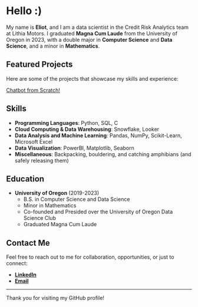 # Hello :)

My name is **Eliot**, and I am a data scientist in the Credit Risk Analytics team at Lithia Motors. I graduated **Magna Cum Laude** from the University of Oregon in 2023, with a double major in **Computer Science** and **Data Science**, and a minor in **Mathematics**.

## Featured Projects

Here are some of the projects that showcase my skills and experience:

[Chatbot from Scratch!](https://github.com/eliotjmartin/syllabus_chatbot/blob/main/chatbot.ipynb)

## Skills

- **Programming Languages**: Python, SQL, C
- **Cloud Computing & Data Warehousing**: Snowflake, Looker
- **Data Analysis and Machine Learning**: Pandas, NumPy, Scikit-Learn, Microsoft Excel
- **Data Visualization**: PowerBI, Matplotlib, Seaborn
- **Miscellaneous**: Backpacking, bouldering, and catching amphibians (and safely releasing them)

## Education

- **University of Oregon** (2019-2023)
  - B.S. in Computer Science and Data Science
  - Minor in Mathematics
  - Co-founded and Presided over the University of Oregon Data Science Club
  - Graduated Magna Cum Laude 

## Contact Me

Feel free to reach out to me for collaboration, opportunities, or just to connect:

- **[LinkedIn](https://www.linkedin.com/in/eliotjmartin/)**
- **[Email](mailto:eliotm@uoregon.edu)**

---

Thank you for visiting my GitHub profile!

<!--
**eliotjmartin/eliotjmartin** is a ✨ _special_ ✨ repository because its `README.md` (this file) appears on your GitHub profile.

Here are some ideas to get you started:

- 🔭 I’m currently working on ...
- 🌱 I’m currently learning ...
- 👯 I’m looking to collaborate on ...
- 🤔 I’m looking for help with ...
- 💬 Ask me about ...
- 📫 How to reach me: ...
- 😄 Pronouns: ...
- ⚡ Fun fact: ...
-->
